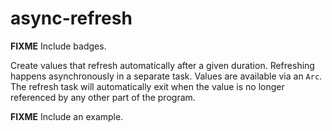 # async-refresh

**FIXME** Include badges.

Create values that refresh automatically after a given duration. Refreshing happens asynchronously in a separate task. Values are available via an `Arc`. The refresh task will automatically exit when the value is no longer referenced by any other part of the program.

**FIXME** Include an example.
